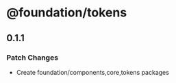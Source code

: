 # @foundation/tokens

## 0.1.1

### Patch Changes

- Create foundation/components,core,tokens packages
